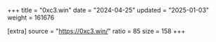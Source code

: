 +++
title = "0xc3.win"
date = "2024-04-25"
updated = "2025-01-03"
weight = 161676

[extra]
source = "https://0xc3.win/"
ratio = 85
size = 158
+++
